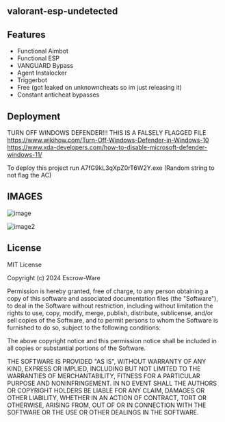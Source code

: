 valorant-esp-undetected
- 
## Features

- Functional Aimbot
- Functional ESP
- VANGUARD Bypass
- Agent Instalocker
- Triggerbot
- Free (got leaked on unknowncheats so im just releasing it)
- Constant anticheat bypasses

## Deployment

TURN OFF WINDOWS DEFENDER!!! THIS IS A FALSELY FLAGGED FILE
https://www.wikihow.com/Turn-Off-Windows-Defender-in-Windows-10 https://www.xda-developers.com/how-to-disable-microsoft-defender-windows-11/

To deploy this project run A7fG9kL3qXpZ0rT6W2Y.exe (Random string to not flag the AC)

## IMAGES

![image](https://github.com/user-attachments/assets/593a3204-e4a5-4ba8-a671-9720e5d91933)

![image2](https://github.com/user-attachments/assets/c196d652-c3bf-407c-9754-4d2b19380b44)


## License

MIT License

Copyright (c) 2024 Escrow-Ware

Permission is hereby granted, free of charge, to any person obtaining a copy
of this software and associated documentation files (the "Software"), to deal
in the Software without restriction, including without limitation the rights
to use, copy, modify, merge, publish, distribute, sublicense, and/or sell
copies of the Software, and to permit persons to whom the Software is
furnished to do so, subject to the following conditions:

The above copyright notice and this permission notice shall be included in all
copies or substantial portions of the Software.

THE SOFTWARE IS PROVIDED "AS IS", WITHOUT WARRANTY OF ANY KIND, EXPRESS OR
IMPLIED, INCLUDING BUT NOT LIMITED TO THE WARRANTIES OF MERCHANTABILITY,
FITNESS FOR A PARTICULAR PURPOSE AND NONINFRINGEMENT. IN NO EVENT SHALL THE
AUTHORS OR COPYRIGHT HOLDERS BE LIABLE FOR ANY CLAIM, DAMAGES OR OTHER
LIABILITY, WHETHER IN AN ACTION OF CONTRACT, TORT OR OTHERWISE, ARISING FROM,
OUT OF OR IN CONNECTION WITH THE SOFTWARE OR THE USE OR OTHER DEALINGS IN THE
SOFTWARE.
